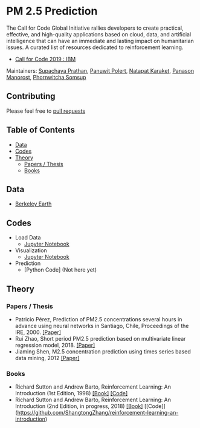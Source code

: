 # PM 2.5 Prediction  

The Call for Code Global Initiative rallies developers to create practical, effective, and high-quality applications based on cloud, data, and artificial intelligence that can have an immediate and lasting impact on humanitarian issues.
A curated list of resources dedicated to reinforcement learning.
- [Call for Code 2019 : IBM](https://callforcode.org/challenge/)

Maintainers:    [Supachaya Prathan](https://github.com/supachaya2535),
                [Panuwit Polert](https://github.com/parkkk123),
                [Natapat Karaket](https://github.com/cartoon2541),
                [Panason Manorost](...),
                [Phornwitcha Somsup](...)

## Contributing
Please feel free to [pull requests](https://github.com/supachaya2535/PM2.5-Prediction/pulls)

## Table of Contents
 - [Data](#Data)
 - [Codes](#codes)
 - [Theory](#theory)
    - [Papers / Thesis](#papers--thesis)
    - [Books](#Books)

## Data
- [Berkeley Earth](http://berkeleyearth.lbl.gov/air-quality/local/Thailand)

## Codes
- Load Data 
  - [Jupyter Notebook](https://github.com/supachaya2535/PM2.5-Prediction/blob/master/Code/Load_Data_Province.ipynb) 
- Visualization
  - [Jupyter Notebook](https://github.com/supachaya2535/PM2.5-Prediction/blob/master/Code/Vistualization.ipynb) 
- Prediction
  - [Python Code] (Not here yet)
    

## Theory

### Papers / Thesis
 - Patricio Pérez, Prediction of PM2.5 concentrations several hours in advance using neural networks in Santiago, Chile, Proceedings of the IRE, 2000. [[Paper]](https://www.sciencedirect.com/science/article/pii/S1352231099003167)
 - Rui Zhao, Short period PM2.5 prediction based on multivariate linear regression model, 2018. [[Paper]](https://www.ncbi.nlm.nih.gov/pmc/articles/PMC6062037/pdf/pone.0201011.pdf)
 - Jiaming Shen, M2.5 concentration prediction using times series based data mining, 2012 [[Paper]](http://mickeystroller.github.io/resources/ML_Project_Jiaming_Shen.pdf)

### Books
 - Richard Sutton and Andrew Barto, Reinforcement Learning: An Introduction (1st Edition, 1998) [[Book]](http://incompleteideas.net/book/ebook/the-book.html) [[Code]](http://incompleteideas.net/book/code/code.html)
 - Richard Sutton and Andrew Barto, Reinforcement Learning: An Introduction (2nd Edition, in progress, 2018) [[Book]](http://incompleteideas.net/book/bookdraft2018jan1.pdf) [[Code]] (https://github.com/ShangtongZhang/reinforcement-learning-an-introduction)
